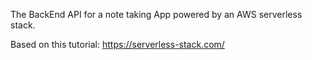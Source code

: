 The BackEnd API for a note taking App powered by an AWS serverless stack.

Based on this tutorial: https://serverless-stack.com/
